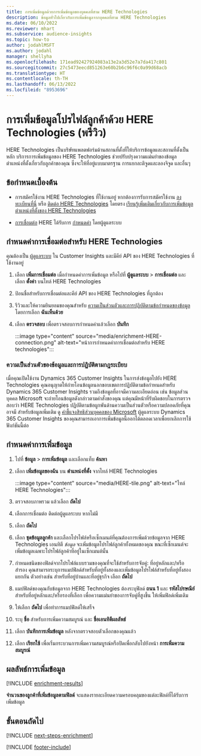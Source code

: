 ```yaml
---
title: การเพิ่มข้อมูลด้วยการเพิ่มข้อมูลของบุคคลที่สาม HERE Technologies
description: ข้อมูลทั่วไปเกี่ยวกับการเพิ่มข้อมูลจากบุคคลที่สาม HERE Technologies
ms.date: 06/10/2022
ms.reviewer: mhart
ms.subservice: audience-insights
ms.topic: how-to
author: jodahlMSFT
ms.author: jodahl
manager: shellyha
ms.openlocfilehash: 171ead92427924083a13e2a3d52e7a7da417c801
ms.sourcegitcommit: 27c5473eecd851263e60b2b6c96f6c0a99d68acb
ms.translationtype: HT
ms.contentlocale: th-TH
ms.lasthandoff: 06/13/2022
ms.locfileid: "8953696"
---
```

# <a name="enrichment-of-customer-profiles-with-here-technologies-preview"></a>การเพิ่มข้อมูลโปรไฟล์ลูกค้าด้วย HERE Technologies (พรีวิว)

HERE Technologies เป็นบริษัทแพลตฟอร์มด้านสถานที่ตั้งที่ให้บริการข้อมูลและสถานที่ตั้งเป็นหลัก บริการการเพิ่มข้อมูลของ HERE Technologies ช่วยปรับปรุงความแม่นยำของข้อมูลตำแหน่งที่ตั้งเกี่ยวกับลูกค้าของคุณ ซึ่งจะให้ที่อยู่แบบมาตรฐาน การแยกละติจูดและลองจิจูด และอื่นๆ

## <a name="prerequisites"></a>ข้อกำหนดเบื้องต้น

- การสมัครใช้งาน HERE Technologies ที่ใช้งานอยู่ หากต้องการรับการสมัครใช้งาน [ลงทะเบียนที่นี่](https://developer.here.com/sign-up?utm_medium=referral&utm_source=Microsoft-Dynamics-CI&create=Freemium-Basic) หรือ [ติดต่อ HERE Technologies](https://developer.here.com/help?utm_medium=referral&utm_source=Microsoft-Dynamics-CI#how-can-we-help-you) โดยตรง [เรียนรู้เพิ่มเติมเกี่ยวกับการเพิ่มข้อมูลตำแหน่งที่ตั้งของ HERE Technologies](https://developer.here.com/location-enrichment?cid=Dev-MicrosoftDynamics-DB-0-Dev-&utm_source=MicrosoftDynamics&utm_medium=referral&utm_campaign=Online_Dev_ReferralMicrosoft)

- [การเชื่อมต่อ](connections.md) HERE ได้รับการ [กำหนดค่า](#configure-the-connection-for-here-technologies) โดยผู้ดูแลระบบ

## <a name="configure-the-connection-for-here-technologies"></a>กำหนดค่าการเชื่อมต่อสำหรับ HERE Technologies

คุณต้องเป็น [ผู้ดูแลระบบ](permissions.md#admin) ใน Customer Insights และมีคีย์ API ของ HERE Technologies ที่ใช้งานอยู่

1. เลือก **เพิ่มการเชื่อมต่อ** เมื่อกำหนดค่าการเพิ่มข้อมูล หรือไปที่ **ผู้ดูแลระบบ** > **การเชื่อมต่อ** และเลือก **ตั้งค่า** บนไทล์ HERE Technologies

1. ป้อนชื่อสำหรับการเชื่อมต่อและคีย์ API ของ HERE Technologies ที่ถูกต้อง

1. รีวิวและให้ความยินยอมของคุณสำหรับ [ความเป็นส่วนตัวและการปฏิบัติตามข้อกำหนดของข้อมูล](#data-privacy-and-compliance) โดยการเลือก **ฉันเห็นด้วย**

1. เลือก **ตรวจสอบ** เพื่อตรวจสอบการกำหนดค่าแล้วเลือก **บันทึก**

   :::image type="content" source="media/enrichment-HERE-connection.png" alt-text="หน้าการกำหนดค่าการเชื่อมต่อสำหรับ HERE technologies":::

### <a name="data-privacy-and-compliance"></a>ความเป็นส่วนตัวของข้อมูลและการปฏิบัติตามกฎระเบียบ

เมื่อคุณเปิดใช้งาน Dynamics 365 Customer Insights ในการส่งข้อมูลไปยัง HERE Technologies คุณอนุญาตให้ถ่ายโอนข้อมูลนอกขอบเขตการปฏิบัติตามข้อกำหนดสำหรับ Dynamics 365 Customer Insights รวมถึงข้อมูลที่อาจมีความละเอียดอ่อน เช่น ข้อมูลส่วนบุคคล Microsoft จะถ่ายโอนข้อมูลดังกล่าวตามคำสั่งของคุณ แต่คุณมีหน้าที่รับผิดชอบในการตรวจสอบว่า HERE Technologies ปฏิบัติตามข้อผูกพันด้านความเป็นส่วนตัวหรือความปลอดภัยที่คุณอาจมี สำหรับข้อมูลเพิ่มเติม ดู [คำชี้แจงสิทธิส่วนบุคคลของ Microsoft](https://go.microsoft.com/fwlink/?linkid=396732)
ผู้ดูแลระบบ Dynamics 365 Customer Insights ของคุณสามารถเอาการเพิ่มข้อมูลนี้ออกได้ตลอดเวลาเพื่อยกเลิกการใช้ฟังก์ชันนี้ต่อ

## <a name="configure-the-enrichment"></a>กำหนดค่าการเพิ่มข้อมูล

1. ไปที่ **ข้อมูล** > **การเพิ่มข้อมูล** และเลือกแท็บ **ค้นหา**

1. เลือก **เพิ่มข้อมูลของฉัน** บน **ตำแหน่งที่ตั้ง** จากไทล์ HERE Technologies

   :::image type="content" source="media/HERE-tile.png" alt-text="ไทล์ HERE Technologies":::

1. ตรวจสอบภาพรวม แล้วเลือก **ถัดไป**

1. เลือกการเชื่อมต่อ ติดต่อผู้ดูแลระบบ หากไม่มี

1. เลือก **ถัดไป**

1. เลือก **ชุดข้อมูลลูกค้า** และเลือกโปรไฟล์หรือเซ็กเมนต์ที่คุณต้องการเพิ่มด้วยข้อมูลจาก HERE Technologies เอนทิตี *ข้อมูล* จะเพิ่มข้อมูลโปรไฟล์ลูกค้าทั้งหมดของคุณ ขณะที่เซ็กเมนต์จะเพิ่มข้อมูลเฉพาะโปรไฟล์ลูกค้าที่อยู่ในเซ็กเมนต์นั้น

1. กำหนดชนิดของฟิลด์จากโปรไฟล์แบบรวมของคุณที่จะใช้สำหรับการจับคู่: ที่อยู่หลักและ/หรือสำรอง คุณสามารถระบุการแมปฟิลด์สำหรับที่อยู่ทั้งสองและเพิ่มข้อมูลโปรไฟล์สำหรับที่อยู่ทั้งสองแยกกัน ตัวอย่างเช่น สำหรับที่อยู่บ้านและที่อยู่ธุรกิจ เลือก **ถัดไป**

1. แมปฟิลด์ของคุณกับข้อมูลจาก HERE Technologies ต้องระบุฟิลด์ **ถนน 1** และ **รหัสไปรษณีย์** สำหรับที่อยู่หลักและ/หรือรองที่เลือก เพื่อความแม่นยำของการจับคู่ที่สูงขึ้น ให้เพิ่มฟิลด์เพิ่มเติม

1. ให้เลือก **ถัดไป** เพื่อทำการแมปฟิลด์ให้เสร็จ

1. ระบุ **ชื่อ** สำหรับการเพิ่มความสมบูรณ์ และ **ชื่อเอนทิตีผลลัพธ์**

1. เลือก **บันทึกการเพิ่มข้อมูล** หลังจากตรวจสอบตัวเลือกของคุณแล้ว

1. เลือก **เรียกใช้** เพื่อเริ่มกระบวนการเพิ่มความสมบูรณ์หรือปิดเพื่อกลับไปยังหน้า **การเพิ่มความสมบูรณ์**

## <a name="enrichment-results"></a>ผลลัพธ์การเพิ่มข้อมูล

[!INCLUDE [enrichment-results](includes/enrichment-results.md)]

**จำนวนของลูกค้าที่เพิ่มข้อมูลตามฟิลด์** จะแสดงรายละเอียดความครอบคลุมของแต่ละฟิลด์ที่ได้รับการเพิ่มข้อมูล

## <a name="next-steps"></a>ขั้นตอนถัดไป

[!INCLUDE [next-steps-enrichment](includes/next-steps-enrichment.md)]

[!INCLUDE [footer-include](includes/footer-banner.md)]
